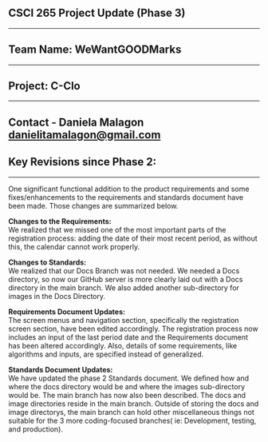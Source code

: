 ## **CSCI 265 Project Update (Phase 3\)**

---

## **Team Name:** WeWantGOODMarks

---

## **Project:** C-Clo

---

Contact \- Daniela Malagon [danielitamalagon@gmail.com](mailto:danielitamalagon@gmail.com)   
---

## **Key Revisions since Phase 2:**

---

One significant functional addition to the product requirements and some fixes/enhancements to the requirements and standards document have been made. Those changes are summarized below. 

**Changes to the Requirements:**   
We realized that we missed one of the most important parts of the registration process: adding the date of their most recent period, as without this, the calendar cannot work properly. 

**Changes to Standards:**  
We realized that our Docs Branch was not needed. We needed a Docs directory, so now our GitHub server is more clearly laid out with a Docs directory in the main branch. We also added another sub-directory for images in the Docs Directory.

**Requirements Document Updates:**   
The screen menus and navigation section, specifically the registration screen section, have been edited accordingly. The registration process now includes an input of the last period date and the Requirements document has been altered accordingly. Also, details of some requirements, like algorithms and inputs, are specified instead of generalized.

**Standards Document Updates:**  
We have updated the phase 2 Standards document. We defined how and where the docs directory would be and where the images sub-directory would be. The main branch has now also been described. The docs and image directories reside in the main branch. Outside of storing the docs and image directorys, the main branch can hold other miscellaneous things not suitable for the 3 more coding-focused branches( ie: Development, testing, and production).  
